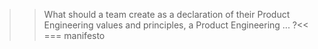 >>What should a team create as a declaration of their Product Engineering values and principles, a Product Engineering ... ?<<
=== manifesto
